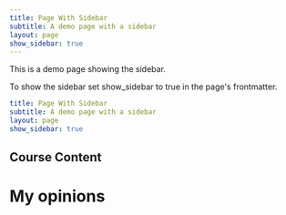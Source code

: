 ```yaml
---
title: Page With Sidebar
subtitle: A demo page with a sidebar
layout: page
show_sidebar: true
---
```


This is a demo page showing the sidebar.

To show the sidebar set show_sidebar to true in the page's frontmatter.

```yml
title: Page With Sidebar
subtitle: A demo page with a sidebar
layout: page
show_sidebar: true
```

## Course Content


# My opinions
